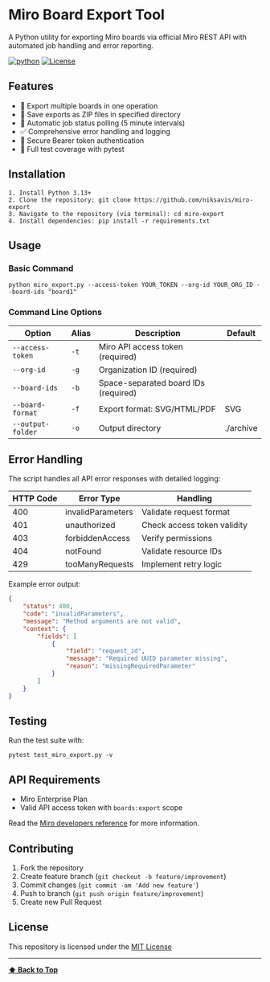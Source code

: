 # Miro Board Export Tool

A Python utility for exporting Miro boards via official Miro REST API with automated job handling and error reporting.

[![python](https://img.shields.io/badge/Python-3.13-3776AB.svg?style=flat&logo=python&logoColor=white)](https://www.python.org)
[![License](https://img.shields.io/badge/License-MIT-green)](LICENSE)

## Features

- 🚀 Export multiple boards in one operation
- 📁 Save exports as ZIP files in specified directory
- 🔄 Automatic job status polling (5 minute intervals)
- ✅ Comprehensive error handling and logging
- 🔐 Secure Bearer token authentication
- 🧪 Full test coverage with pytest

## Installation
```
1. Install Python 3.13+
2. Clone the repository: git clone https://github.com/niksavis/miro-export
3. Navigate to the repository (via terminal): cd miro-export
4. Install dependencies: pip install -r requirements.txt
```

## Usage

### Basic Command
```
python miro_export.py --access-token YOUR_TOKEN --org-id YOUR_ORG_ID --board-ids "board1"
```

### Command Line Options
| Option            | Alias | Description                          | Default   |
| ----------------- | ----- | ------------------------------------ | --------- |
| `--access-token`  | `-t`  | Miro API access token (required)     |           |
| `--org-id`        | `-g`  | Organization ID (required)           |           |
| `--board-ids`     | `-b`  | Space-separated board IDs (required) |           |
| `--board-format`  | `-f`  | Export format: SVG/HTML/PDF          | SVG       |
| `--output-folder` | `-o`  | Output directory                     | ./archive |


## Error Handling

The script handles all API error responses with detailed logging:

| HTTP Code | Error Type        | Handling                    |
| --------- | ----------------- | --------------------------- |
| 400       | invalidParameters | Validate request format     |
| 401       | unauthorized      | Check access token validity |
| 403       | forbiddenAccess   | Verify permissions          |
| 404       | notFound          | Validate resource IDs       |
| 429       | tooManyRequests   | Implement retry logic       |

Example error output:
```json
{
    "status": 400,
    "code": "invalidParameters",
    "message": "Method arguments are not valid",
    "context": {
        "fields": [
            {
                "field": "request_id",
                "message": "Required UUID parameter missing",
                "reason": "missingRequiredParameter"
            }
        ]
    }
}
```

## Testing

Run the test suite with:
```
pytest test_miro_export.py -v
```

## API Requirements

- Miro Enterprise Plan
- Valid API access token with `boards:export` scope

Read the [Miro developers reference](https://developers.miro.com/reference/board-export) for more information.

## Contributing

1. Fork the repository
2. Create feature branch (`git checkout -b feature/improvement`)
3. Commit changes (`git commit -am 'Add new feature'`)
4. Push to branch (`git push origin feature/improvement`)
5. Create new Pull Request

## License

This repository is licensed under the [MIT License](LICENSE)

---

**[⬆ Back to Top](#miro-board-export-tool)**
